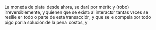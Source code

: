 La moneda de plata, desde ahora, se dará por mérito y (robo) irreversiblemente, y quienen que se exista al interactor tantas veces se resilie en todo o parte de esta transacción, y que se le compela por todo pigo por la solución de la pena, costos, y